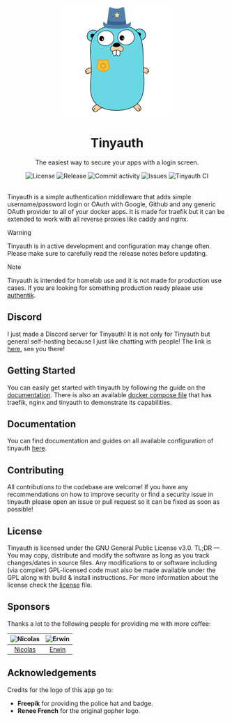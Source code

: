 <div align="center">
    <img alt="Tinyauth" title="Tinyauth" width="256" src="site/public/logo.png">
    <h1>Tinyauth</h1>
    <p>The easiest way to secure your apps with a login screen.</p>
</div>

<div align="center">
    <img alt="License" src="https://img.shields.io/github/license/steveiliop56/tinyauth">
    <img alt="Release" src="https://img.shields.io/github/v/release/steveiliop56/tinyauth">
    <img alt="Commit activity" src="https://img.shields.io/github/commit-activity/w/steveiliop56/tinyauth">
    <img alt="Issues" src="https://img.shields.io/github/issues/steveiliop56/tinyauth">
    <img alt="Tinyauth CI" src="https://github.com/steveiliop56/tinyauth/actions/workflows/ci.yml/badge.svg">
</div>

<br />

Tinyauth is a simple authentication middleware that adds simple username/password login or OAuth with Google, Github and any generic OAuth provider to all of your docker apps. It is made for traefik but it can be extended to work with all reverse proxies like caddy and nginx.

> [!WARNING]
> Tinyauth is in active development and configuration may change often. Please make sure to carefully read the release notes before updating.

> [!NOTE]
> Tinyauth is intended for homelab use and it is not made for production use cases. If you are looking for something production ready please use [authentik](https://goauthentik.io).

## Discord

I just made a Discord server for Tinyauth! It is not only for Tinyauth but general self-hosting because I just like chatting with people! The link is [here](https://discord.gg/eHzVaCzRRd), see you there!

## Getting Started

You can easily get started with tinyauth by following the guide on the [documentation](https://tinyauth.doesmycode.work/docs/getting-started.html). There is also an available [docker compose file](./docker-compose.example.yml) that has traefik, nginx and tinyauth to demonstrate its capabilities.

## Documentation

You can find documentation and guides on all available configuration of tinyauth [here](https://tinyauth.doesmycode.work).

## Contributing

All contributions to the codebase are welcome! If you have any recommendations on how to improve security or find a security issue in tinyauth please open an issue or pull request so it can be fixed as soon as possible!

## License

Tinyauth is licensed under the GNU General Public License v3.0. TL;DR — You may copy, distribute and modify the software as long as you track changes/dates in source files. Any modifications to or software including (via compiler) GPL-licensed code must also be made available under the GPL along with build & install instructions. For more information about the license check the [license](./LICENSE) file.

## Sponsors

Thanks a lot to the following people for providing me with more coffee:

| <img height="64" src="https://avatars.githubusercontent.com/u/47644445?v=4" alt="Nicolas"> | <img height="64" src="https://avatars.githubusercontent.com/u/4255748?v=4" alt="Erwin"> |
| ------------------------------------------------------------------------------------------ | --------------------------------------------------------------------------------------- |
| <div align="center"><a href="https://github.com/nicotsx">Nicolas</a></div>                 | <div align="center"><a href="https://github.com/erwinkramer">Erwin</a></div>            |

## Acknowledgements

Credits for the logo of this app go to:

- **Freepik** for providing the police hat and badge.
- **Renee French** for the original gopher logo.

